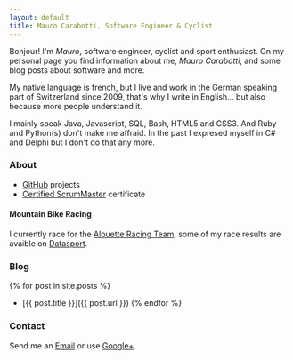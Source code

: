 ```yaml
---
layout: default
title: Mauro Carabotti, Software Engineer & Cyclist
---
```

Bonjour! I'm *Mauro*, software engineer, cyclist and sport enthusiast. On my personal page you find information about me, *Mauro Carabotti*, and some blog posts about software and more. 

My native language is french, but I live and work in the German speaking part of Switzerland since 2009, that's why I write in English... but also because more people understand it.

I mainly speak Java, Javascript, SQL, Bash, HTML5 and CSS3. And Ruby and Python(s) don't make me affraid. In the past I expresed myself in C# and Delphi but I don't do that any more.

<Nav>

### About

- [GitHub](https://github.com/zeekox) projects
- [Certified ScrumMaster](http://www.scrumalliance.org/community/profile/mcarabotti) certificate

#### Mountain Bike Racing
I currently race for the [Alouette Racing Team](http://www.alouettes.ch/v%C3%A9los-bikes/team-alouettes-ch-1/carabotti-mauro/), some of my race results are avaible on [Datasport](http://services.datasport.com/myDSinfo.htm?acode=2518US5CL&r=1204.4516290328465).

### Blog
{% for post in site.posts %}
- [{{ post.title }}]({{ post.url }})
{% endfor %}

### Contact

Send me an <a class="courriel" href="mailto:zeekox@[replace%20this%20with%20'g']mail.com?Subject=Hello%20mauro.io">Email</a> or use [Google+](https://plus.google.com/+MauroCarabottiPlus).

</nav>
